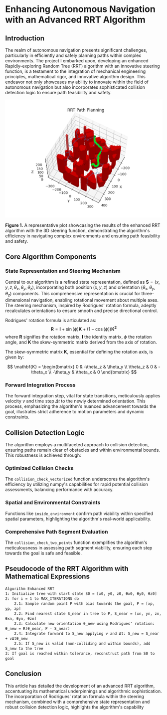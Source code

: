 # Enhancing Autonomous Navigation with an Advanced RRT Algorithm

## Introduction

The realm of autonomous navigation presents significant challenges, particularly in efficiently and safely planning paths within complex environments. The project I embarked upon, developing an enhanced Rapidly-exploring Random Tree (RRT) algorithm with an innovative steering function, is a testament to the integration of mechanical engineering principles, mathematical rigor, and innovative algorithm design. This endeavor not only showcases my ability to innovate within the field of autonomous navigation but also incorporates sophisticated collision detection logic to ensure path feasibility and safety.

![RRT Steering](rrt_steering.png)

**Figure 1.** A representative plot showcasing the results of the enhanced RRT algorithm with the 3D steering function, demonstrating the algorithm's efficiency in navigating complex environments and ensuring path feasibility and safety.

## Core Algorithm Components

### State Representation and Steering Mechanism

Central to our algorithm is a refined state representation, defined as $\mathbf{S} = (x, y, z, \theta_x, \theta_y, \theta_z)$, incorporating both position $(x, y, z)$ and orientation $(\theta_x, \theta_y, \theta_z)$ components. This comprehensive representation is crucial for three-dimensional navigation, enabling rotational movement about multiple axes. The steering mechanism, inspired by Rodrigues' rotation formula, adeptly recalculates orientations to ensure smooth and precise directional control.

Rodrigues' rotation formula is articulated as:
$$
\mathbf{R} = \mathbf{I} + \sin(\phi)\mathbf{K} + (1 - \cos(\phi))\mathbf{K^2}
$$
where $\mathbf{R}$ signifies the rotation matrix, $\mathbf{I}$ the identity matrix, $\phi$ the rotation angle, and $\mathbf{K}$ the skew-symmetric matrix derived from the axis of rotation.

The skew-symmetric matrix $\mathbf{K}$, essential for defining the rotation axis, is given by:

$$
\mathbf{K} = \begin{bmatrix}
0 & -\theta_z & \theta_y \\
\theta_z & 0 & -\theta_x \\
-\theta_y & \theta_x & 0
\end{bmatrix}
$$

### Forward Integration Process

The forward integration step, vital for state transitions, meticulously applies velocity $v$ and time step $\Delta t$ to the newly determined orientation. This process, emphasizing the algorithm's nuanced advancement towards the goal, illustrates strict adherence to motion parameters and dynamic constraints.

## Collision Detection Logic

The algorithm employs a multifaceted approach to collision detection, ensuring paths remain clear of obstacles and within environmental bounds. This robustness is achieved through:

### Optimized Collision Checks

The `collision_check_vectorized` function underscores the algorithm's efficiency by utilizing numpy's capabilities for rapid potential collision assessments, balancing performance with accuracy.

### Spatial and Environmental Constraints

Functions like `inside_environment` confirm path viability within specified spatial parameters, highlighting the algorithm's real-world applicability.

### Comprehensive Path Segment Evaluation

The `collision_check_two_points` function exemplifies the algorithm's meticulousness in assessing path segment viability, ensuring each step towards the goal is safe and feasible.

## Pseudocode of the RRT Algorithm with Mathematical Expressions

```plaintext
Algorithm Enhanced RRT
1: Initialize tree with start state S0 = [x0, y0, z0, θx0, θy0, θz0]
2: for i = 1 to MAX_ITERATIONS do
    2.1: Sample random point P with bias towards the goal, P = [xp, yp, zp]
    2.2: Find nearest state S_near in tree to P, S_near = [xn, yn, zn, θxn, θyn, θzn]
    2.3: Calculate new orientation θ_new using Rodrigues' rotation: θ_new = R(θ_near, P - S_near)
    2.4: Integrate forward to S_new applying v and Δt: S_new = S_near + vΔtθ_new
    2.5: If S_new is valid (non-colliding and within bounds), add S_new to the tree
3: If goal is reached within tolerance, reconstruct path from S0 to goal
```

## Conclusion
This article has detailed the development of an advanced RRT algorithm, accentuating its mathematical underpinnings and algorithmic sophistication. The incorporation of Rodrigues' rotation formula within the steering mechanism, combined with a comprehensive state representation and robust collision detection logic, highlights the algorithm's capability
